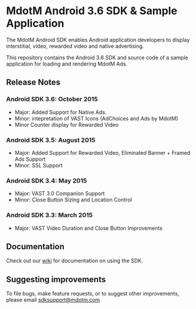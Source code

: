 MdotM Android 3.6 SDK & Sample Application 
=============================
The MdotM Android SDK enables Android application developers to display interstitial, video, rewarded video and native advertising.

This repository contains the Android 3.6 SDK and source code of a sample application for loading and rendering MdotM Ads.

## Release Notes

### Android SDK 3.6: October 2015
- Major: Added Support for Native Ads.
- Minor: intepretation of VAST Icons (AdChoices and Ads by MdotM)
- Minor Counter display for Rewarded Video

### Android SDK 3.5: August 2015
- Major: Added Support for Rewarded Video, Eliminated Banner + Framed Ads Support
- Minor: SSL Support 

### Android SDK 3.4: May 2015
- Major: VAST 3.0 Companion Support
- Minor: Close Button Sizing and Location Control 

### Android SDK 3.3: March 2015
- Major: VAST Video Duration and Close Button Improvements

## Documentation
Check out our [wiki](https://github.com/MdotMAds/Android-SDK/wiki) for documentation on using the SDK.

## Suggesting improvements
To file bugs, make feature requests, or to suggest other improvements, please email sdksupport@mdotm.com
